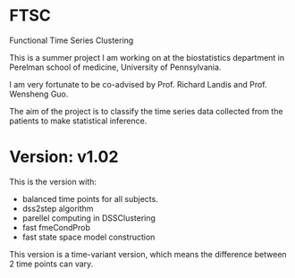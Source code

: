 # FTSC
Functional Time Series Clustering

This is a summer project I am working on at the biostatistics department in Perelman school of medicine, University of Pennsylvania.

I am very fortunate to be co-advised by Prof. Richard Landis and Prof. Wensheng Guo.

The aim of the project is to classify the time series data collected from the patients to make statistical inference.

# Version: v1.02

This is the version with:

*  balanced time points for all subjects.
*  dss2step algorithm
*  parellel computing in DSSClustering
*  fast fmeCondProb
*  fast state space model construction

This version is a time-variant version, which means the difference between 2 time points can vary.